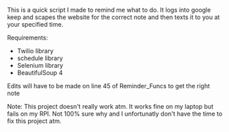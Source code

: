 This is a quick script I made to remind me what to do.
It logs into google keep and scapes the website for the correct note and then texts it to you at your specified time.

Requirements:
- Twilio library
- schedule library
- Selenium library
- BeautifulSoup 4

Edits will have to be made on line 45 of Reminder_Funcs to get the right note

Note: This project doesn't really work atm. It works fine on my laptop but fails on my RPI. Not 100% sure why and I unfortunatly don't have the time to fix this project atm.
